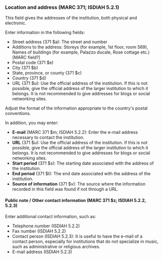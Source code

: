 ### Location and address (MARC 371; ISDIAH 5.2.1)

This field gives the addresses of the institution, both physical and electronic.

Enter information in the following fields:

- Street address (371 $a): The street and number
- Additions to the address: Storeys (for example, 1st floor, room 569), Names of buildings (for example, Palazzo ducale,
  Rose cottage etc.) [MARC field?]
- Postal code (371 $e)
- City (371 $b)
- State, province, or county (371 $c)
- Country (371 $d)
- URL (371 $u): Use the official address of the institution. If this is not possible, give the official address of the
  larger institution to which it belongs. It is not recommended to give addresses for blogs or social networking sites.

Adjust the format of the information appropriate to the country's postal conventions.

In addition, you may enter:

- **E-mail** (MARC 371 $m; ISDIAH 5.2.2): Enter the e-mail address necessary to contact the institution.
- **URL** (371 $u): Use the official address of the institution. If this is not possible, give the official address of
  the larger institution to which it belongs. It is not recommended to give addresses for blogs or social networking
  sites.
- **Start period** (371 $s): The starting date associated with the address of the institution.
- **End period** (371 $t): The end date associated with the address of the institution.
- **Source of information** (371 $v): The source where the information recorded in this field was found if not through a
  URL.

#### Public note / Other contact information (MARC 371 $z; ISDIAH 5.2.2, 5.2.3)

Enter additional contact information, such as:

- Telephone number (ISDIAH 5.2.2)
- Fax number (ISDIAH 5.2.2)
- Contact person (ISDIAH 5.2.3): It is useful to have the e-mail of a contact person, especially for institutions that
  do not specialize in music, such as administrative or religious archives.
- E-mail address  (ISDIAH 5.2.3)
